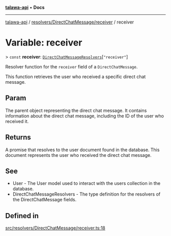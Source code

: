 [**talawa-api**](../../../../README.md) • **Docs**

***

[talawa-api](../../../../modules.md) / [resolvers/DirectChatMessage/receiver](../README.md) / receiver

# Variable: receiver

\> `const` **receiver**: [`DirectChatMessageResolvers`](../../../../types/generatedGraphQLTypes/type-aliases/DirectChatMessageResolvers.md)\[`"receiver"`\]

Resolver function for the `receiver` field of a `DirectChatMessage`.

This function retrieves the user who received a specific direct chat message.

## Param

The parent object representing the direct chat message. It contains information about the direct chat message, including the ID of the user who received it.

## Returns

A promise that resolves to the user document found in the database. This document represents the user who received the direct chat message.

## See

 - User - The User model used to interact with the users collection in the database.
 - DirectChatMessageResolvers - The type definition for the resolvers of the DirectChatMessage fields.

## Defined in

[src/resolvers/DirectChatMessage/receiver.ts:18](https://github.com/PalisadoesFoundation/talawa-api/blob/790ab2939a7c80eb0ff31afd318f8889a001f225/src/resolvers/DirectChatMessage/receiver.ts#L18)
